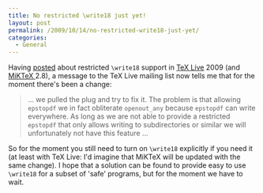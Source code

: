 ```yaml
---
title: No restricted \write18 just yet!
layout: post
permalink: /2009/10/14/no-restricted-write18-just-yet/
categories:
  - General
---
```

Having [posted](/2009/10/06/what-does-write18-mean/) about restricted `\write18` support in [TeX Live](https://tug.org/texlive) 2009 (and [MiKTeX ](https://www.miktex.org/)2.8), a message to the TeX Live mailing list now tells me that for the moment there's been a change:

> ... we pulled the plug and try to fix it. The problem is that
allowing `epstopdf` we in fact obliterate `openout_any` because
`epstopdf` can write everywhere.
As long as we are not able to provide a restricted `epstopdf` that
only allows writing to subdirectories or similar we will
unfortunately not have this feature ...

So for the moment you still need to turn on `\write18` explicitly if you need it (at least with TeX Live: I'd imagine that MiKTeX will be updated with the same change). I hope that a solution can be found to provide easy to use `\write18` for a subset of 'safe' programs, but for the moment we have to wait.
